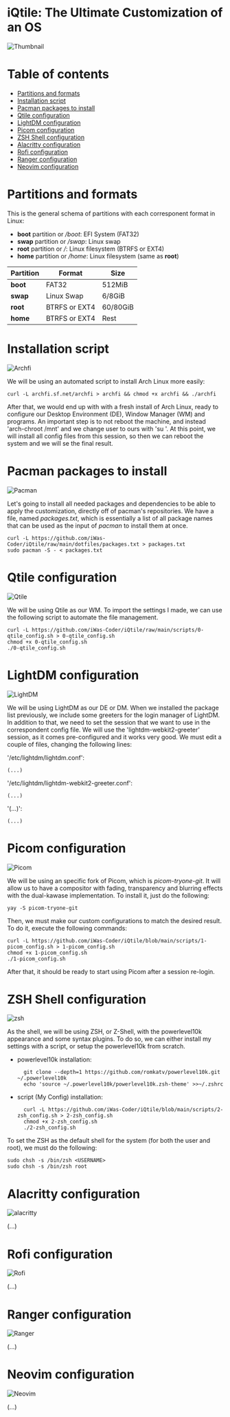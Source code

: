 # iQtile: The Ultimate Customization of an OS

![Thumbnail](img/iQtile%20Project%20thumbnail.png)

# Table of contents

- [Partitions and formats](#partitions-and-formats)
- [Installation script](#installation-script)
- [Pacman packages to install](#pacman-packages-to-install)
- [Qtile configuration](#qtile-configuration)
- [LightDM configuration](#lightdm-configuration)
- [Picom configuration](#picom-configuration)
- [ZSH Shell configuration](#zsh-shell-configuration)
- [Alacritty configuration](#alacritty-configuration)
- [Rofi configuration](#rofi-configuration)
- [Ranger configuration](#ranger-configuration)
- [Neovim configuration](#neovim-configuration)

# Partitions and formats

This is the general schema of partitions with each corresponent format in Linux:

- **boot** partition or */boot*: EFI System (FAT32)
- **swap** partition or */swap*: Linux swap
- **root** partition or */*: Linux filesystem (BTRFS or EXT4)
- **home** partition or */home*: Linux filesystem (same as **root**)

| **Partition** | **Format**    | **Size** |
| ------------- | ------------- | -------- |
| **boot**      | FAT32         | 512MiB   |
| **swap**      | Linux Swap    | 6/8GiB   |
| **root**      | BTRFS or EXT4 | 60/80GiB |
| **home**      | BTRFS or EXT4 | Rest     |

# Installation script

![Archfi](img/iQtile%20Project%20archfi%20script.png)

We will be using an automated script to install Arch Linux more easily:

    curl -L archfi.sf.net/archfi > archfi && chmod +x archfi && ./archfi
    
After that, we would end up with with a fresh install of Arch Linux, ready to configure our Desktop Environment (DE), Window Manager (WM) and programs.
An important step is to not reboot the machine, and instead 'arch-chroot /mnt' and we change user to ours with 'su <USERNAME>'. At this point, we will install all config files from this session, so then we can reboot the system and we will se the final result. 

# Pacman packages to install

![Pacman](/img/iQtile%20Project%20pacman.png)

Let's going to install all needed packages and dependencies to be able to apply the customization, directly off of pacman's repositories. We have a file, named *packages.txt*, which is essentially a list of all package names that can be used as the input of *pacman* to install them at once.

    curl -L https://github.com/iWas-Coder/iQtile/raw/main/dotfiles/packages.txt > packages.txt
    sudo pacman -S - < packages.txt

# Qtile configuration

![Qtile](img/iQtile%20Project%20qtile.png)

We will be using Qtile as our WM. To import the settings I made, we can use the following script to automate the file management.
                                   
    curl -L https://github.com/iWas-Coder/iQtile/raw/main/scripts/0-qtile_config.sh > 0-qtile_config.sh
    chmod +x 0-qtile_config.sh
    ./0-qtile_config.sh

# LightDM configuration

![LightDM](img/iQtile%20Project%20lightdm.png)

We will be using LightDM as our DE or DM. When we installed the package list previously, we include some greeters for the login manager of LightDM. In addition to that, we need to set the session that we want to use in the correspondent config file. We will use the 'lightdm-webkit2-greeter' session, as it comes pre-configured and it works very good.
We must edit a couple of files, changing the following lines:

'/etc/lightdm/lightdm.conf':
    
    (...)
    
'/etc/lightdm/lightdm-webkit2-greeter.conf':
    
    (...)

'(...)':
    
    (...)
    
# Picom configuration

![Picom](img/iQtile%20Project%20picom.png)

We will be using an specific fork of Picom, which is *picom-tryone-git*. It will allow us to have a compositor with fading, transparency and blurring effects with the dual-kawase implementation. To install it, just do the following:

    yay -S picom-tryone-git
    
Then, we must make our custom configurations to match the desired result. To do it, execute the following commands:

    curl -L https://github.com/iWas-Coder/iQtile/blob/main/scripts/1-picom_config.sh > 1-picom_config.sh
    chmod +x 1-picom_config.sh
    ./1-picom_config.sh
    
After that, it should be ready to start using Picom after a session re-login.

# ZSH Shell configuration

![zsh](img/iQtile%20Project%20zsh.png)

As the shell, we will be using ZSH, or Z-Shell, with the powerlevel10k appearance and some syntax plugins. To do so, we can either install my settings with a script, or setup the powerlevel10k from scratch.
    
- powerlevel10k installation:
    
        git clone --depth=1 https://github.com/romkatv/powerlevel10k.git ~/.powerlevel10k
        echo 'source ~/.powerlevel10k/powerlevel10k.zsh-theme' >>~/.zshrc
    
- script (My Config) installation:
    
        curl -L https://github.com/iWas-Coder/iQtile/blob/main/scripts/2-zsh_config.sh > 2-zsh_config.sh
        chmod +x 2-zsh_config.sh
        ./2-zsh_config.sh
    
To set the ZSH as the default shell for the system (for both the user and root), we must do the following:
    
    sudo chsh -s /bin/zsh <USERNAME>
    sudo chsh -s /bin/zsh root

# Alacritty configuration

![alacritty](img/iQtile%20Project%20alacritty.png)

(...)

# Rofi configuration

![Rofi](img/iQtile%20Project%20rofi.png)

(...)

# Ranger configuration

![Ranger](img/iQtile%20Project%20ranger.png)

(...)

# Neovim configuration

![Neovim](img/iQtile%20Project%20neovim.png)

(...)
